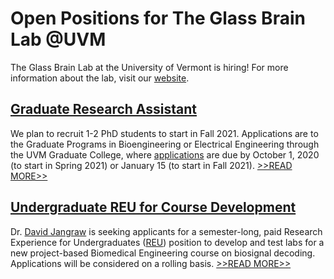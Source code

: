 # Open Positions for The Glass Brain Lab @UVM

The Glass Brain Lab at the University of Vermont is hiring! For more information about the lab, visit our [website](https://uvm.edu/~djangraw).

## [Graduate Research Assistant](UVM-GradStudent)
We plan to recruit 1-2 PhD students to start in Fall 2021. Applications are to the Graduate Programs in Bioengineering or Electrical Engineering through the UVM Graduate College, where [applications](https://www.uvm.edu/graduate/application_instructions) are due by October 1, 2020 (to start in Spring 2021) or January 15 (to start in Fall 2021). [>>READ MORE>>](UVM-GradStudent)

## [Undergraduate REU for Course Development](UVM-TeachingREU)
Dr. [David Jangraw](https://uvm.edu/~djangraw) is seeking applicants for a semester-long, paid Research Experience for Undergraduates ([REU](https://www.uvm.edu/cems/cems_research_experience_undergraduates)) position to develop and test labs for a new project-based Biomedical Engineering course on biosignal decoding. Applications will be considered on a rolling basis. [>>READ MORE>>](UVM-TeachingREU)

